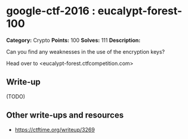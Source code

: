 # google-ctf-2016 : eucalypt-forest-100

**Category:** Crypto
**Points:** 100
**Solves:** 111
**Description:**

Can you find any weaknesses in the use of the encryption keys?

Head over to <eucalypt-forest.ctfcompetition.com>

## Write-up

(TODO)

## Other write-ups and resources

* https://ctftime.org/writeup/3269
